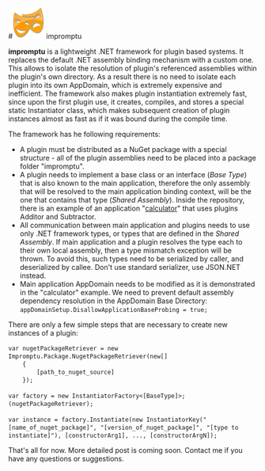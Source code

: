 #![Impromptu Logo](Impromptu-icon.png) impromptu

**impromptu** is a lightweight .NET framework for plugin based systems. It replaces the default .NET assembly binding mechanism with a custom one. This allows to isolate the resolution of plugin's referenced assemblies within the plugin's own directory. As a result there is no need to isolate each plugin into its own AppDomain, which is extremely expensive and inefficient. The framework also makes plugin instantiation extremely fast, since upon the first plugin use, it creates, compiles, and stores a special static Instantiator class, which makes subsequent creation of plugin instances almost as fast as if it was bound during the compile time.

The framework has he following requirements:

 - A plugin must be distributed as a NuGet package with a special structure - all of the plugin assemblies need to be placed into a package folder "impromptu".  
 - A plugin needs to implement a base class or an interface (*Base Type*) that is also known to the main application, therefore the only assembly that will be resolved to the main application binding context, will be the one that contains that type (*Shared Assembly*). Inside the repository, there is an example of an application "[calculator](src/examples/calculator/Calculator)" that uses plugins Additor and Subtractor.  
 - All communication between main application and plugins needs to use only .NET framework types, or types that are defined in the *Shared Assembly*. If main application and a plugin resolves the type each to their own local assembly, then a type mismatch exception will be thrown. To avoid this, such types need to be serialized by caller, and deserialized by callee. Don't use standard serializer, use JSON.NET instead.
 - Main application AppDomain needs to be modified as it is demonstrated in the "calculator" example. We need to prevent default assembly dependency resolution in the AppDomain Base Directory: `appDomainSetup.DisallowApplicationBaseProbing = true;`

There are only  a few simple steps that are necessary to create new instances of a plugin:
```
var nugetPackageRetriever = new Impromptu.Package.NugetPackageRetriever(new[]
	{
	    [path_to_nuget_source]
	});

var factory = new InstantiatorFactory<[BaseType]>;(nugetPackageRetriever);

var instance = factory.Instantiate(new InstantiatorKey("[name_of_nuget_package]", "[version_of_nuget_package]", "[type to instantiate]"), [constructorArg1], ..., [constructorArgN]);
```

That's all for now. More detailed post is coming soon. 
Contact me if you have any questions or suggestions. 
